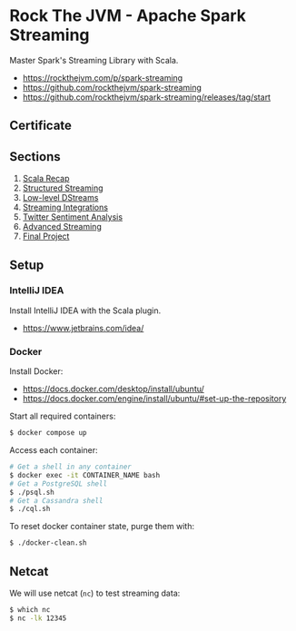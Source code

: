 # Rock The JVM - Apache Spark Streaming

Master Spark's Streaming Library with Scala.

- https://rockthejvm.com/p/spark-streaming
- https://github.com/rockthejvm/spark-streaming
- https://github.com/rockthejvm/spark-streaming/releases/tag/start

## Certificate

[//]: # (![Certificate of Completion]&#40;.github/certificate.png&#41;)

## Sections

1. [Scala Recap](src/main/scala/section1)
2. [Structured Streaming](src/main/scala/section2)
3. [Low-level DStreams](src/main/scala/section3)
4. [Streaming Integrations](src/main/scala/section4)
5. [Twitter Sentiment Analysis](src/main/scala/section5)
6. [Advanced Streaming](src/main/scala/section6)
7. [Final Project](src/main/scala/section7)

## Setup

### IntelliJ IDEA

Install IntelliJ IDEA with the Scala plugin.

- https://www.jetbrains.com/idea/

### Docker

Install Docker:

- https://docs.docker.com/desktop/install/ubuntu/
- https://docs.docker.com/engine/install/ubuntu/#set-up-the-repository

Start all required containers:

```bash
$ docker compose up
```

Access each container:

```bash
# Get a shell in any container
$ docker exec -it CONTAINER_NAME bash
# Get a PostgreSQL shell
$ ./psql.sh
# Get a Cassandra shell
$ ./cql.sh
```

To reset docker container state, purge them with:

```bash
$ ./docker-clean.sh
```

## Netcat

We will use netcat (`nc`) to test streaming data:

```bash
$ which nc
$ nc -lk 12345
```
